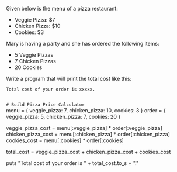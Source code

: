 Given below is the
menu of a pizza restaurant:

- Veggie Pizza: $7
- Chicken Pizza: $10
- Cookies: $3

Mary is having a party
and
she has ordered the following
items:

- 5 Veggie Pizzas
- 7 Chicken Pizzas
- 20 Cookies

Write a program that will
print the total cost like this:

```
Total cost of your order is xxxxx.
```

<codeblock language="ruby" type="exercise" testMode="fixedInput">
<code>
# Build Pizza Price Calculator
</code>

<solution>
menu = { veggie_pizza: 7, chicken_pizza: 10, cookies: 3 }
order = { veggie_pizza: 5, chicken_pizza: 7, cookies: 20 }

veggie_pizza_cost = menu[:veggie_pizza] * order[:veggie_pizza]
chicken_pizza_cost = menu[:chicken_pizza] * order[:chicken_pizza]
cookies_cost = menu[:cookies] * order[:cookies]

total_cost = veggie_pizza_cost + chicken_pizza_cost + cookies_cost

puts "Total cost of your order is " + total_cost.to_s + "."
</solution>
</codeblock>
